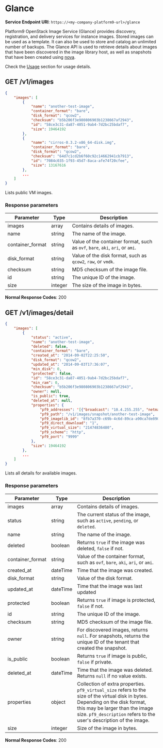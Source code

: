 # Glance

**Service Endpoint URI**: `https://<my-company-platform9-url>/glance`

Platform9 OpenStack Image Service (Glance) provides discovery, registration, and delivery services for instance images. Stored images can be used as a template. It can also be used to store and catalog an unlimited number of backups.
The Glance API is used to retrieve details about images that have been discovered in the image library host, as well as snapshots that have been created using [nova](#create-image).

Check the [Usage](#usage) section for usage details.

## GET /v1/images

```json
{
	"images": [
		{
			"name": "another-test-image",
			"container_format": "bare",
			"disk_format": "qcow2",
			"checksum": "b5b206f3e980806903b1238667af2943",
			"id": "58ce3c31-da87-4051-9ab4-7d2bc25bdaf7",
			"size": 19464192
		},
		{
			"name": "cirros-0.3.2-x86_64-disk.img",
			"container_format": "bare",
			"disk_format": "qcow2",
			"checksum": "64d7c1cd2b6f60c92c14662941cb7913",
			"id": "7084c035-1f93-45d7-8aca-afe74f20cfee",
			"size": 13167616
		},
		...
	]
}
```

Lists public VM images.

### Response parameters

Parameter | Type | Description
--------- | ---- | -----------
images | array | Contains details of images.
name | string | The name of the image.
container\_format | string | Value of the container format, such as `ovf`, `bare`, `aki`, `ari`, or `ami`.
disk\_format | string | Value of the disk format, such as `qcow2`, `raw`, or `vmdk`.
checksum | string | MD5 checksum of the image file.
id | string | The unique ID of the image.
size | integer | The size of the image in bytes.

**Normal Response Codes**: 200

## GET /v1/images/detail

```json
{
	"images": [
		{
			"status": "active",
			"name": "another-test-image",
			"deleted": false,
			"container_format": "bare",
			"created_at": "2014-09-02T22:25:50",
			"disk_format": "qcow2",
			"updated_at": "2014-09-03T17:36:07",
			"min_disk": 0,
			"protected": false,
			"id": "58ce3c31-da87-4051-9ab4-7d2bc25bdaf7",
			"min_ram": 0,
			"checksum": "b5b206f3e980806903b1238667af2943",
			"owner": null,
			"is_public": true,
			"deleted_at": null,
			"properties": {
				"pf9_addresses": '[{"broadcast": "10.4.255.255", "netmask": "255.255.0.0", "addr": "10.4.118.51"}, {"broadcast": "192.168.122.255", "netmask": "255.255.255.0", "addr": "192.168.122.1"}]',
				"pf9_path": "/v1/images/snapshot/another-test-image",
				"pf9_imagelib_id": "8fb7a370-c69b-4c6d-89ca-a90ca7de8901",
				"pf9_direct_download": "1",
				"pf9_virtual_size": "21474836480",
				"pf9_scheme": "http",
				"pf9_port": "9999"
			},
			"size": 19464192
		},
		...
	]
}
```

Lists all details for available images.

### Response parameters

Parameter | Type | Description
--------- | ---- | -----------
images | array | Contains details of images.
status | string | The current status of the image, such as `active`, `pending`, or `deleted`.
name | string | The name of the image.
deleted | boolean | Returns `true` if the image was deleted, `false` if not.
container\_format | string | Value of the container format, such as `ovf`, `bare`, `aki`, `ari`, or `ami`.
created_at | dateTime | Time that the image was created.
disk\_format | string | Value of the disk format.
updated_at | dateTime | Time that the image was last updated
protected | boolean | Returns `true` if image is protected, `false` if not.
id | string | The unique ID of the image.
checksum | string | MD5 checksum of the image file.
owner | string | For discovered images, returns `null`. For snapshots, returns the unique ID of the tenant that created the snapshot.
is_public | boolean | Returns `true` if image is public, `false` if private.
deleted_at | dateTime | Time that the image was deleted. Returns `null` if no value exists.
properties | object | Collection of extra properties. `pf9_virtual_size` refers to the size of the virtual disk in bytes. Depending on the disk format, this may be larger than the image size. `pf9_description` refers to the user's description of the image.
size | integer | Size of the image in bytes.

**Normal Response Codes**: 200